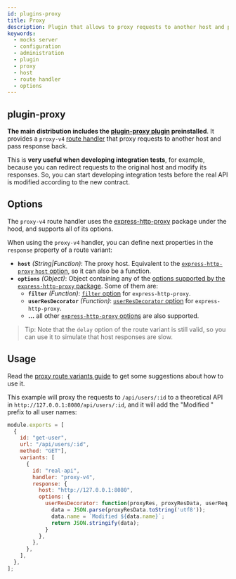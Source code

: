 ```yaml
---
id: plugins-proxy
title: Proxy
description: Plugin that allows to proxy requests to another host and pass response back
keywords:
  - mocks server
  - configuration
  - administration
  - plugin
  - proxy
  - host
  - route handler
  - options
---
```


## plugin-proxy

__The main distribution includes the [plugin-proxy plugin](https://www.npmjs.com/package/@mocks-server/plugin-proxy) preinstalled__. It provides a `proxy-v4` [route handler](api-routes-handler.md) that proxy requests to another host and pass response back.

This is __very useful when developing integration tests__, for example, because you can redirect requests to the original host and modify its responses. So, you can start developing integration tests before the real API is modified according to the new contract.

## Options

The `proxy-v4` route handler uses the [express-http-proxy](https://github.com/villadora/express-http-proxy) package under the hood, and supports all of its options.

When using the `proxy-v4` handler, you can define next properties in the `response` property of a route variant:

* __`host`__ _(String|Function)_: The proxy host. Equivalent to the [`express-http-proxy` `host` option](https://github.com/villadora/express-http-proxy#host), so it can also be a function.
* __`options`__ _(Object)_: Object containing any of the [options supported by the `express-http-proxy` package](https://github.com/villadora/express-http-proxy#options). Some of them are:
  * __`filter`__ _(Function)_: [`filter` option](https://github.com/villadora/express-http-proxy#filter-supports-promises) for `express-http-proxy`.
  * __`userResDecorator`__ _(Function)_: [`userResDecorator` option](https://github.com/villadora/express-http-proxy#userresdecorator-was-intercept-supports-promise) for `express-http-proxy`.
  * __...__ all other [`express-http-proxy` options](https://github.com/villadora/express-http-proxy#options) are also supported.

> Tip: Note that the `delay` option of the route variant is still valid, so you can use it to simulate that host responses are slow.

## Usage

Read the [proxy route variants guide](guides-proxy-route-variants.md) to get some suggestions about how to use it.

This example will proxy the requests to `/api/users/:id` to a theoretical API in `http://127.0.0.1:8080/api/users/:id`, and it will add the "Modified " prefix to all user names:

```js
module.exports = [
  {
    id: "get-user",
    url: "/api/users/:id",
    method: "GET"],
    variants: [
      {
        id: "real-api",
        handler: "proxy-v4",
        response: {
          host: "http://127.0.0.1:8080",
          options: {
            userResDecorator: function(proxyRes, proxyResData, userReq, userRes) {
              data = JSON.parse(proxyResData.toString('utf8'));
              data.name = `Modified ${data.name}`;
              return JSON.stringify(data);
            }
          },
        },
      },
    ],
  },
];
```
